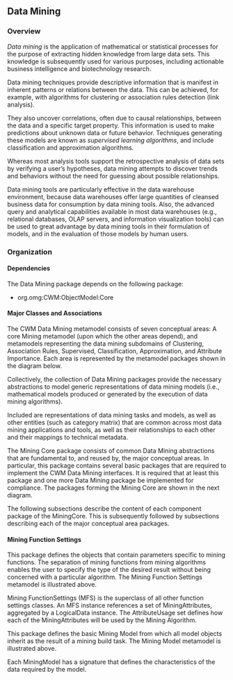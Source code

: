 ## Data Mining
### Overview

_Data mining_ is the application of mathematical or statistical processes for the purpose
of extracting hidden knowledge from large data sets. This knowledge is subsequently
used for various purposes, including actionable business intelligence and
biotechnology research.

Data mining techniques provide descriptive information that is manifest in inherent
patterns or relations between the data. This can be achieved, for example, with
algorithms for clustering or association rules detection (link analysis).

They also uncover correlations, often due to causal relationships, between the data and
a specific target property. This information is used to make predictions about unknown
data or future behavior. Techniques generating these models are known as _supervised
learning algorithms_, and include classification and approximation algorithms.

Whereas most analysis tools support the retrospective analysis of data sets by verifying
a user’s hypotheses, data mining attempts to discover trends and behaviors without the
need for guessing about possible relationships.

Data mining tools are particularly effective in the data warehouse environment,
because data warehouses offer large quantities of cleansed business data for
consumption by data mining tools. Also, the advanced query and analytical capabilities
available in most data warehouses (e.g., relational databases, OLAP servers, and
information visualization tools) can be used to great advantage by data mining tools in
their formulation of models, and in the evaluation of those models by human users.

### Organization
#### Dependencies
The Data Mining package depends on the following package:
* org.omg:CWM:ObjectModel:Core

#### Major Classes and Associations
The CWM Data Mining metamodel consists of seven conceptual areas: A core Mining
metamodel (upon which the other areas depend), and metamodels representing the data
mining subdomains of Clustering, Association Rules, Supervised, Classification,
Approximation, and Attribute Importance. Each area is represented by the metamodel
packages shown in the diagram below.

Collectively, the collection of Data Mining packages provide the necessary abstractions
to model generic representations of data mining models (i.e., mathematical models
produced or generated by the execution of data mining algorithms).

Included are representations of data mining tasks and models, as well as other entities
(such as category matrix) that are common across most data mining applications and
tools, as well as their relationships to each other and their mappings to technical
metadata.

The Mining Core package consists of common Data Mining abstractions that are
fundamental to, and reused by, the major conceptual areas. In particular, this package
contains several basic packages that are required to implement the CWM Data Mining
interfaces. It is required that at least this package and one more Data Mining package
be implemented for compliance. The packages forming the Mining Core are shown in
the next diagram.

The following subsections describe the content of each component package of the
MiningCore. This is subsequently followed by subsections describing each of the
major conceptual area packages.

#### Mining Function Settings

This package defines the objects that contain parameters specific to mining functions.
The separation of mining functions from mining algorithms enables the user to specify
the type of the desired result without being concerned with a particular algorithm. The
Mining Function Settings metamodel is illustrated above.

Mining FunctionSettings (MFS) is the superclass of all other function settings classes.
An MFS instance references a set of MiningAttributes, aggregated by a LogicalData
instance. The AttributeUsage set defines how each of the MiningAttributes will be used
by the Mining Algorithm.

This package defines the basic Mining Model from which all model objects inherit as
the result of a mining build task. The Mining Model metamodel is illustrated above.

Each MiningModel has a signature that defines the characteristics of the data required
by the model.
